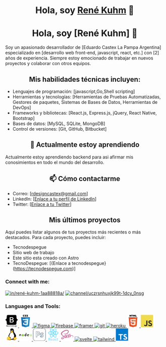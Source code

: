 <div align="center">
<h1 align="center">Hola, soy <a href="https://aristi.dev"><span>René Kuhm</span></a> 👋</h1>
</div>


<h1 color="#0000FF" align="center">Hola, soy [René Kuhm] 👋</h1>
Soy un apasionado desarrollador de [Eduardo Castex La Pampa Argentina] especializado en [desarrollo web front-end, javascript, react, etc.] con [2] años de experiencia. Siempre estoy emocionado de trabajar en nuevos proyectos y colaborar con otros equipos. 

<h2 color="#FF7F50" align="center">Mis habilidades técnicas incluyen:</h2>

- Lenguajes de programación: [javascript,Go,Shell scripting]
- Herramientas y tecnologías: [Herramientas de Pruebas Automatizadas, Gestores de paquetes, Sistemas de Bases de Datos, Herramientas de DevOps]
- Frameworks y bibliotecas: [React.js, Express.js, jQuery, React Native, Bootstrap]
- Bases de datos: [MySQL, SQLite, MongoDB]
- Control de versiones: [Git, GitHub, Bitbucket]

<h2 color="#FF7F50" align="center">🌱 Actualmente estoy aprendiendo</h2>

Actualmente estoy aprendiendo backend para asi afirmar mis conosimientos en todo el mundo del desarrollo.

<h2 color="#FF7F50" align="center">📫 Cómo contactarme</h2>

- Correo: [rdesigncastex@gmail.com]
- LinkedIn: [[Enlace a tu perfil de LinkedIn](https://linkedin.com/in/rené-kuhm-1aa88818a/)]
- Twitter: [[Enlace a tu Twitter](https://twitter.com/REPARO22?t=KEWGSQ-go_3J2obhVOKsdA&s=03)]


<h2 color="#FF7F50" align="center">Mis últimos proyectos</h2>

Aquí puedes listar algunos de tus proyectos más recientes o más destacados. Para cada proyecto, puedes incluir:

- Tecnodespegue
- Sitio web de trabajo 
- Este sitio esta creado con Astro 
- TecnoDespegue: [{Enlace a tecnodespegue}(https://tecnodespegue.com)]

<h3 color="#FF7F50" align="left">Connect with me:</h3>
<p align="left">
<a href="https://linkedin.com/in/rené-kuhm-1aa88818a/" target="blank"><img align="center" src="https://raw.githubusercontent.com/rahuldkjain/github-profile-readme-generator/master/src/images/icons/Social/linked-in-alt.svg" alt="in/rené-kuhm-1aa88818a/" height="30" width="40" /></a>
<a href="https://www.youtube.com/channel/UCzrSNHUXJk99T-1dcy_0nSg" target="blank"><img align="center" src="https://raw.githubusercontent.com/rahuldkjain/github-profile-readme-generator/master/src/images/icons/Social/youtube.svg" alt="channel/uczrsnhuxjk99t-1dcy_0nsg" height="30" width="40" /></a>
</p>

<h3 color="#FF7F50" align="left">Languages and Tools:</h3>
<p align="left"> <a href="https://getbootstrap.com" target="_blank" rel="noreferrer"> <img src="https://raw.githubusercontent.com/devicons/devicon/master/icons/bootstrap/bootstrap-plain-wordmark.svg" alt="bootstrap" width="40" height="40"/> </a> <a href="https://www.w3schools.com/css/" target="_blank" rel="noreferrer"> <img src="https://raw.githubusercontent.com/devicons/devicon/master/icons/css3/css3-original-wordmark.svg" alt="css3" width="40" height="40"/> </a> <a href="https://www.figma.com/" target="_blank" rel="noreferrer"> <img src="https://www.vectorlogo.zone/logos/figma/figma-icon.svg" alt="figma" width="40" height="40"/> </a> <a href="https://firebase.google.com/" target="_blank" rel="noreferrer"> <img src="https://www.vectorlogo.zone/logos/firebase/firebase-icon.svg" alt="firebase" width="40" height="40"/> </a> <a href="https://www.framer.com/" target="_blank" rel="noreferrer"> <img src="https://www.vectorlogo.zone/logos/framer/framer-icon.svg" alt="framer" width="40" height="40"/> </a> <a href="https://git-scm.com/" target="_blank" rel="noreferrer"> <img src="https://www.vectorlogo.zone/logos/git-scm/git-scm-icon.svg" alt="git" width="40" height="40"/> </a> <a href="https://heroku.com" target="_blank" rel="noreferrer"> <img src="https://www.vectorlogo.zone/logos/heroku/heroku-icon.svg" alt="heroku" width="40" height="40"/> </a> <a href="https://www.w3.org/html/" target="_blank" rel="noreferrer"> <img src="https://raw.githubusercontent.com/devicons/devicon/master/icons/html5/html5-original-wordmark.svg" alt="html5" width="40" height="40"/> </a> <a href="https://developer.mozilla.org/en-US/docs/Web/JavaScript" target="_blank" rel="noreferrer"> <img src="https://raw.githubusercontent.com/devicons/devicon/master/icons/javascript/javascript-original.svg" alt="javascript" width="40" height="40"/> </a> <a href="https://www.linux.org/" target="_blank" rel="noreferrer"> <img src="https://raw.githubusercontent.com/devicons/devicon/master/icons/linux/linux-original.svg" alt="linux" width="40" height="40"/> </a> <a href="https://nodejs.org" target="_blank" rel="noreferrer"> <img src="https://raw.githubusercontent.com/devicons/devicon/master/icons/nodejs/nodejs-original-wordmark.svg" alt="nodejs" width="40" height="40"/> </a> <a href="https://www.photoshop.com/en" target="_blank" rel="noreferrer"> <img src="https://raw.githubusercontent.com/devicons/devicon/master/icons/photoshop/photoshop-line.svg" alt="photoshop" width="40" height="40"/> </a> <a href="https://reactjs.org/" target="_blank" rel="noreferrer"> <img src="https://raw.githubusercontent.com/devicons/devicon/master/icons/react/react-original-wordmark.svg" alt="react" width="40" height="40"/> </a> <a href="https://sass-lang.com" target="_blank" rel="noreferrer"> <img src="https://raw.githubusercontent.com/devicons/devicon/master/icons/sass/sass-original.svg" alt="sass" width="40" height="40"/> </a> <a href="https://svelte.dev" target="_blank" rel="noreferrer"> <img src="https://upload.wikimedia.org/wikipedia/commons/1/1b/Svelte_Logo.svg" alt="svelte" width="40" height="40"/> </a> <a href="https://tailwindcss.com/" target="_blank" rel="noreferrer"> <img src="https://www.vectorlogo.zone/logos/tailwindcss/tailwindcss-icon.svg" alt="tailwind" width="40" height="40"/> </a> <a href="https://www.typescriptlang.org/" target="_blank" rel="noreferrer"> <img src="https://raw.githubusercontent.com/devicons/devicon/master/icons/typescript/typescript-original.svg" alt="typescript" width="40" height="40"/> </a> </p>
